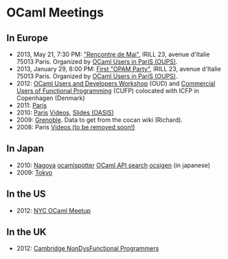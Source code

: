 OCaml Meetings
==============

In Europe
---------

-   2013, May 21, 7:30 PM: ["Rencontre de
    Mai"](http://www.meetup.com/ocaml-paris/events/116100692/), IRILL
    23, avenue d'Italie 75013 Paris. Organized by [OCaml Users in PariS
    (OUPS)](http://www.meetup.com/ocaml-paris/).
-   2013, January 29, 8:00 PM: [First "OPAM
    Party"](http://www.meetup.com/ocaml-paris/events/99222322/), IRILL
    23, avenue d'Italie 75013 Paris. Organized by [OCaml Users in PariS
    (OUPS)](http://www.meetup.com/ocaml-paris/).
-   2012: [OCaml Users and Developers
    Workshop](http://oud.ocaml.org/2012/) (OUD) and [Commercial Users of
    Functional Programming](http://cufp.org) (CUFP) colocated with ICFP
    in Copenhagen (Denmark)
-   2011:
    [Paris](https://forge.ocamlcore.org/plugins/mediawiki/wiki/ocaml-meeting/index.php/OCamlMeeting2011)
-   2010: [Paris](http://lambda-the-ultimate.org/node/3826)
    [Videos](http://vimeo.com/13746263), [Slides
    (OASIS)](http://www.scribd.com/doc/39582083/OCaml-Meeting-2010-OASIS-Slides)
-   2009:
    [Grenoble](http://le-gall.net/sylvain+violaine/blog/index.php?post/2008/12/19/48-ocaml-meeting-2009-in-grenoble-progress).
    Data to get from the cocan wiki (Richard).
-   2008: Paris [Videos (to be removed
    soon!)](http://video.google.com/videoplay?docid=1704671501085578312#)

In Japan
--------

-   2010: [Nagoya](http://atnd.org/events/4873)
    [ocamlspotter](http://www.slideshare.net/camlspotter/um2010) [OCaml
    API search](http://www.slideshare.net/mzpi/ocamlapisearch)
    [ocsigen](http://www.slideshare.net/keigoi/ocaml-web-ocsigen-osc2009nagoya)
    (in japanese)
-   2009: [Tokyo](http://atnd.org/events/738)

In the US
---------

-   2012: [NYC OCaml Meetup](http://www.meetup.com/NYC-OCaml/)

In the UK
---------

-   2012: [Cambridge NonDysFunctional
    Programmers](http://www.meetup.com/Cambridge-NonDysFunctional-Programmers/)

